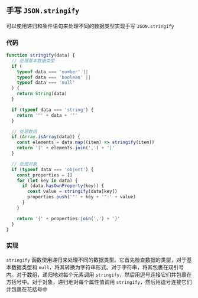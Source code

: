 ## 手写 `JSON.stringify`

可以使用递归和条件语句来处理不同的数据类型实现手写 `JSON.stringify`

### 代码

```js
function stringify(data) {
  // 处理基本数据类型
  if (
    typeof data === 'number' ||
    typeof data === 'boolean' ||
    typeof data === 'null'
  ) {
    return String(data)
  }

  if (typeof data === 'string') {
    return '"' + data + '"'
  }

  // 处理数组
  if (Array.isArray(data)) {
    const elements = data.map((item) => stringify(item))
    return '[' + elements.join(',') + ']'
  }

  // 处理对象
  if (typeof data === 'object') {
    const properties = []
    for (let key in data) {
      if (data.hasOwnProperty(key)) {
        const value = stringify(data[key])
        properties.push('"' + key + '":' + value)
      }
    }

    return '{' + properties.join(',') + '}'
  }
}
```

### 实现

`stringify` 函数使用递归来处理不同的数据类型。它首先检查数据的类型，对于基本数据类型和 `null`，将其转换为字符串形式。对于字符串，将其包裹在双引号内。对于数组，递归地对每个元素调用 `stringify`，然后用逗号连接它们并包裹在方括号中。对于对象，递归地对每个属性值调用 `stringify`，然后用逗号连接它们并包裹在花括号中

